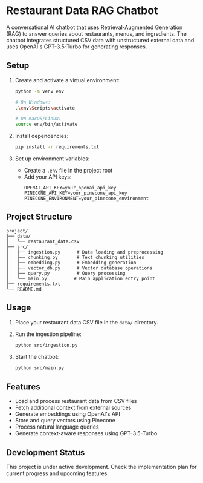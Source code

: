 # Restaurant Data RAG Chatbot

A conversational AI chatbot that uses Retrieval-Augmented Generation (RAG) to answer queries about restaurants, menus, and ingredients. The chatbot integrates structured CSV data with unstructured external data and uses OpenAI's GPT-3.5-Turbo for generating responses.

## Setup

1. Create and activate a virtual environment:
   ```bash
   python -m venv env
   
   # On Windows:
   .\env\Scripts\activate
   
   # On macOS/Linux:
   source env/bin/activate
   ```

2. Install dependencies:
   ```bash
   pip install -r requirements.txt
   ```

3. Set up environment variables:
   - Create a `.env` file in the project root
   - Add your API keys:
     ```
     OPENAI_API_KEY=your_openai_api_key
     PINECONE_API_KEY=your_pinecone_api_key
     PINECONE_ENVIRONMENT=your_pinecone_environment
     ```

## Project Structure

```
project/
├── data/
│   └── restaurant_data.csv
├── src/
│   ├── ingestion.py      # Data loading and preprocessing
│   ├── chunking.py       # Text chunking utilities
│   ├── embedding.py      # Embedding generation
│   ├── vector_db.py      # Vector database operations
│   ├── query.py          # Query processing
│   └── main.py          # Main application entry point
├── requirements.txt
└── README.md
```

## Usage

1. Place your restaurant data CSV file in the `data/` directory.

2. Run the ingestion pipeline:
   ```bash
   python src/ingestion.py
   ```

3. Start the chatbot:
   ```bash
   python src/main.py
   ```

## Features

- Load and process restaurant data from CSV files
- Fetch additional context from external sources
- Generate embeddings using OpenAI's API
- Store and query vectors using Pinecone
- Process natural language queries
- Generate context-aware responses using GPT-3.5-Turbo

## Development Status

This project is under active development. Check the implementation plan for current progress and upcoming features. 